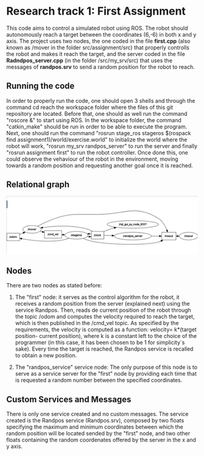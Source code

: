# Research track 1: First Assignment
This code aims to control a simulated robot using ROS. The robot should autonomously reach a target between the coordinates (6,-6) in both 
x and y axis. The project uses two nodes, the one coded in the file **first.cpp** (also known as /mover in the folder src/assignment/src) that properly controlls the robot and makes it reach the target, and the server coded in the file **Radndpos_server.cpp** (in the folder /src/my_srv/src) that uses the messages of **randpos.srv** to send a random position for the robot to reach.

## Running the code
In order to properly run the code, one should open 3 shells and through the command cd reach the workspace folder where the files of this git repository are located. Before that, one should as well run the command "roscore &" to start using ROS. In the workspace folder, the 
command "catkin_make" should be run in order to be able to execute the program. 
Next, one should run the command "rosrun stage_ros stageros $(rospack find assignment1)/world/exercise.world" to initialize the world where
the robot will work, "rosrun my_srv randpos_server" to run the server and finally "rosrun assignment first" to run the robot controller.
Once done this, one could observe the vehaviour of the robot in the environment, moving towards a random position and requesting another 
goal once it is reached.

## Relational graph
![relational graph](images/Graph.png)

## Nodes
There are two nodes as stated before:

 1. The "first" node: it serves as the control algorithm for the robot, it receives a random position from the server (explained next) 
 using the service Randpos. Then, reads de current position of the robot through the topic /odom and computes the velocity required to
 reach the target, which is then published in the /cmd_vel topic. As specified by the requirements, the velocity is computed as a
 function: velocity= k*(target position- current position), where k is a constant left to the choice of the programmer (in this case, 
 it has been chosen to be 1 for simplicity´s sake). Every time the target is reached, the Randpos service is recalled to obtain a new
 position.
 
 2. The "randpos_service" service node: The only purpose of this node is to serve as a service server for the "first" node by providing
 each time that is requested a random number between the specified coordinates. 
 
## Custom Services and Messages
There is only one service created and no custom messages. 
The service created is the Randpos service (Randpos.srv), composed by two floats specifying the maximum and minimum coordinates between
 which the random position will be located sended by the "first" node, and two other floats containing the random coordenates offered by
 the server in the x and y axis.
 

